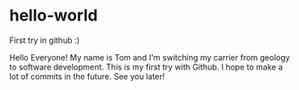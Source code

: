 # hello-world
First try in github :)

Hello Everyone!
My name is Tom and I'm switching my carrier from geology to software development. This is my first try with Github. I hope to make a lot of commits in the future. See you later!
